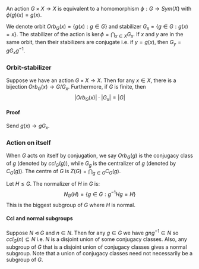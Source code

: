 An action $G\times X\to X$ is equivalent to a homomorphism $\phi:G\to Sym (X)$ with $\phi(g)(x)=g(x)$.

We denote orbit $Orb_G(x)=\{g(x):g\in G\}$ and stabilizer $G_x=\{g\in G : g(x)=x\}$. The stabilizer of the action is $\ker\phi=\bigcap_{x\in X}G_x$. If $x$ and $y$ are in the same orbit, then their stabilizers are conjugate i.e. if $y=g(x)$, then $G_{y}=gG_xg^{-1}$.

### Orbit-stabilizer 
Suppose we have an action $G\times X\to X$. Then for any $x\in X$, there is a bijection $Orb_G(x)\to G/G_x$. Furthermore, if $G$ is finite, then
$$|Orb_G(x)|\cdot |G_x|=|G|$$
#### Proof
Send $g(x)\to gG_x$.

### Action on itself
When $G$ acts on itself by conjugation, we say $Orb_G(g)$ is the conjugacy class of $g$ (denoted by $ccl_G(g)$), while $G_g$ is the centralizer of $g$ (denoted by $C_G(g)$). The centre of $G$ is $Z(G)=\bigcap_{g\in G}C_G(g)$.

Let $H\leq G$. The normalizer of $H$ in $G$ is: 
$$N_G(H)=\{g\in G: g^{-1}Hg=H\}$$
This is the biggest subgroup of $G$ where $H$ is normal.
#### Ccl and normal subgroups
Suppose $N\triangleleft G$ and $n\in N$. Then for any $g\in G$ we have $gng^{-1}\in N$ so $ccl_G(n)\subseteq N$ i.e. $N$ is a disjoint union of some conjugacy classes. 
Also, any subgroup of $G$ that is a disjoint union of conjugacy classes gives a normal subgroup. Note that a union of conjugacy classes need not necessarily be a subgroup of $G$. 